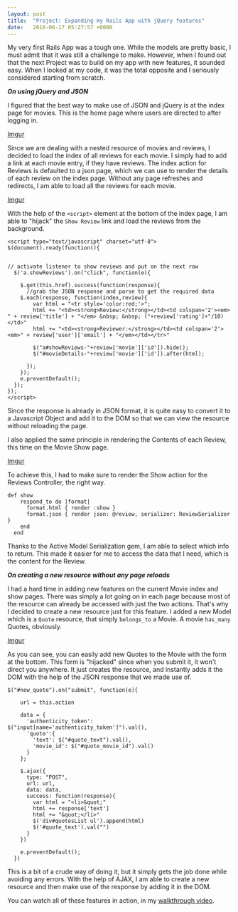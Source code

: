```yaml
---
layout: post
title:  "Project: Expanding my Rails App with jQuery features"
date:   2016-06-17 05:27:57 +0000
---
```



My very first Rails App was a tough one. While the models are pretty basic, I must admit that it was still a challenge to make. However, when I found out that the next Project was to build on my app with new features, it sounded easy. When I looked at my code, it was the total opposite and I seriously considered starting from scratch. 

***On using jQuery and JSON***

I figured that the best way to make use of JSON and jQuery is at the index page for movies. This is the home page where users are directed to after logging in.  

[Imgur](http://i.imgur.com/IgpxRIA.png)

Since we are dealing with a nested resource of movies and reviews, I decided to load the index of all reviews for each movie. I simply had to add a link at each movie entry, if they have reviews. The index action for Reviews is defaulted to a json page, which we can use to render the details of each review on the index page. Without any page refreshes and redirects, I am able to load all the reviews for each movie.

[Imgur](http://i.imgur.com/zEtOc8H.png)

With the help of the `<script>` element at the bottom of the index page, I am able to "hijack" the `Show Review` link and load the reviews from the background.

```
<script type="text/javascript" charset="utf-8">
$(document).ready(function(){


// activate listener to show reviews and put on the next row
  $('a.showReviews').on("click", function(e){

    $.get(this.href).success(function(response){
      //grab the JSON response and parse to get the required data
    $.each(response, function(index,review){
        var html = "<tr style='color:red;'>";
        html += "<td><strong>Review:</strong></td><td colspan='2'><em> " + review['title'] + "</em> &nbsp; &nbsp; ("+review['rating']+"/10)</td>"
        html += "<td><strong>Reviewer:</strong></td><td colspan='2'><em>" + review['user']['email'] + "</em></td></tr>"

        $("a#showReviews-"+review['movie']['id']).hide();
        $("#movieDetails-"+review['movie']['id']).after(html);

      });
    });
    e.preventDefault();
  });
});
</script>
```
Since the response is already in JSON format, it is quite easy to convert it to a Javascript Object and add it to the DOM so that we can view the resource without reloading the page. 

I also applied the same principle in rendering the Contents of each Review, this time on the Movie Show page. 

[Imgur](http://i.imgur.com/4Fq3m8Q.png)

To achieve this, I had to make sure to render the Show action for the Reviews Controller, the right way. 

```
def show
    respond_to do |format|
      format.html { render :show }
      format.json { render json: @review, serializer: ReviewSerializer }
    end
  end
```

Thanks to the Active Model Serialization gem, I am able to select which info to return. This made it easier for me to access the data that I need, which is the content for the Review. 


***On creating a new resource without any page reloads***

I had a hard time in adding new features on the current Movie index and show pages. There was simply a lot going on in each page because most of the resource can already be accessed with just the two actions. That's why I decided to create a new resource just for this feature. I added a new Model which is a `Quote` resource, that simply `belongs_to` a Movie. A movie `has_many` Quotes, obviously. 

[Imgur](http://i.imgur.com/V4GSYJh.png)

As you can see, you can easily add new Quotes to the Movie with the form at the bottom. This form is "hijacked" since when you submit it, it won't direct you anywhere. It just creates the resource, and instantly adds it the DOM with the help of the JSON response that we made use of.

```
$("#new_quote").on("submit", function(e){

    url = this.action

    data = {
      'authenticity_token': $("input[name='authenticity_token']").val(),
      'quote':{
        'text': $("#quote_text").val(),
        'movie_id': $("#quote_movie_id").val()
      }
    };

    $.ajax({
      type: "POST",
      url: url,
      data: data,
      success: function(response){
        var html = "<li>&quot;"
        html += response['text']
        html += "&quot;</li>"
        $('div#quotesList ul').append(html)
        $('#quote_text').val("")
      }
    })

    e.preventDefault();
  })
```

This is a bit of a crude way of doing it, but it simply gets the job done while avoiding any errors. With the help of AJAX, I am able to create a new resource and then make use of the response by adding it in the DOM. 

You can watch all of these features in action, in my [walkthrough video](https://www.youtube.com/watch?v=HGE-u5xnTbQ). 


